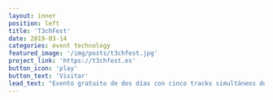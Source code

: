 ```yaml
---
layout: inner
position: left
title: 'T3chFest'
date: 2019-03-14
categories: event technology
featured_image: '/img/posts/t3chfest.jpg'
project_link: 'https://t3chfest.es'
button_icon: 'play'
button_text: 'Visitar'
lead_text: "Evento gratuito de dos días con cinco tracks simultáneos de charlas sobre tecnología y más de 2000 asistentes."
---
```

